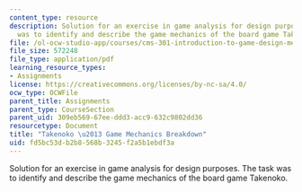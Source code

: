 ```yaml
---
content_type: resource
description: Solution for an exercise in game analysis for design purposes. The task
  was to identify and describe the game mechanics of the board game Takenoko.
file: /ol-ocw-studio-app/courses/cms-301-introduction-to-game-design-methods-spring-2016/fd5bc53db2b8568b3245f2a5b1ebdf3a_MITCMS_301S16_Assign2_Sol.pdf
file_size: 572248
file_type: application/pdf
learning_resource_types:
- Assignments
license: https://creativecommons.org/licenses/by-nc-sa/4.0/
ocw_type: OCWFile
parent_title: Assignments
parent_type: CourseSection
parent_uid: 309eb569-67ee-ddd3-acc9-632c9802dd36
resourcetype: Document
title: "Takenoko \u2013 Game Mechanics Breakdown"
uid: fd5bc53d-b2b8-568b-3245-f2a5b1ebdf3a
---
```

Solution for an exercise in game analysis for design purposes. The task was to identify and describe the game mechanics of the board game Takenoko.